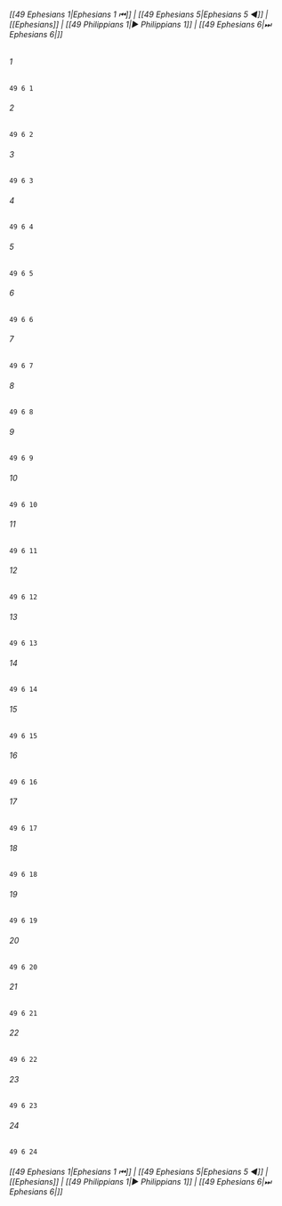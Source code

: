 
###### [[49 Ephesians 1|Ephesians 1 ⏮]] | [[49 Ephesians 5|Ephesians 5 ◀]] | [[Ephesians]] | [[49 Philippians 1|▶ Philippians 1]] | [[49 Ephesians 6|⏭ Ephesians 6|]]

###### 1
``` verse
49 6 1 
```
###### 2
``` verse
49 6 2 
```
###### 3
``` verse
49 6 3 
```
###### 4
``` verse
49 6 4 
```
###### 5
``` verse
49 6 5 
```
###### 6
``` verse
49 6 6 
```
###### 7
``` verse
49 6 7 
```
###### 8
``` verse
49 6 8 
```
###### 9
``` verse
49 6 9 
```
###### 10
``` verse
49 6 10 
```
###### 11
``` verse
49 6 11 
```
###### 12
``` verse
49 6 12 
```
###### 13
``` verse
49 6 13 
```
###### 14
``` verse
49 6 14 
```
###### 15
``` verse
49 6 15 
```
###### 16
``` verse
49 6 16 
```
###### 17
``` verse
49 6 17 
```
###### 18
``` verse
49 6 18 
```
###### 19
``` verse
49 6 19 
```
###### 20
``` verse
49 6 20 
```
###### 21
``` verse
49 6 21 
```
###### 22
``` verse
49 6 22 
```
###### 23
``` verse
49 6 23 
```
###### 24
``` verse
49 6 24 
```

###### [[49 Ephesians 1|Ephesians 1 ⏮]] | [[49 Ephesians 5|Ephesians 5 ◀]] | [[Ephesians]] | [[49 Philippians 1|▶ Philippians 1]] | [[49 Ephesians 6|⏭ Ephesians 6|]]

